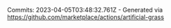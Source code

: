 Commits: 2023-04-05T03:48:32.761Z - Generated via https://github.com/marketplace/actions/artificial-grass
<br>
